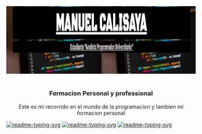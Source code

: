 <img src="Portada.png" alt="Texto Alternativo" width="200%" height="180" />
<h1></h1>
  <h3 align="center" >Formacion Personal y professional</h3>
  <p align="center" "FFFF00">Este es mi recorrido en el mundo de la programacion y tambien mi formacion personal 
  </p>
<p align="left">
  <a href="https://github.com/Calisaya-Manu/Analista-Programador-Universitario.git"><img width="350" src="https://github-readme-stats.vercel.app/api/pin/?username=Calisaya-Manu&repo=Analista-Programador-Universitario&theme=react&bg_color=000000&title_color=FFFF00&icon_color=AA00FF&hide_border=true&show_icons=false" alt="readme-typing-svg"></a>
  <a href="https://github.com/Calisaya-Manu/Cajero-de-Super-e-Hiper-Mercado.git"><img width="350" src="https://github-readme-stats.vercel.app/api/pin/?username=Calisaya-Manu&repo=Cajero-de-Super-e-Hiper-Mercado&theme=react&bg_color=000000&title_color=FFFF00&icon_color=AA00FF&hide_border=true&show_icons=false" alt="readme-typing-svg"></a>
  <a href="https://github.com/Calisaya-Manu/Capacitacion-C.git"><img width="350" src="https://github-readme-stats.vercel.app/api/pin/?username=Calisaya-Manu&repo=Capacitacion_C&theme=react&bg_color=000000&title_color=FFFF00&icon_color=AA00FF&hide_border=true&show_icons=false" alt="readme-typing-svg"></a>
</p>


